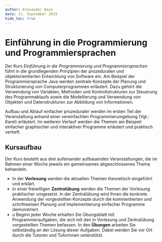 ```yaml
---
author:	Alexander Bazo
date: 11. September 2019
hide_toc: true
---
```


# Einführung in die Programmierung und Programmiersprachen

Der Kurs *Einführung in die Programmierung und Programmiersprachen* führt in die grundlegenden Prinzipien der prozeduralen und objektorientierten Entwicklung von Software ein. Am Beispiel der Programmiersprache Java werden zentrale Konzepte der Planung und Strukturierung von Computerprogrammen erläutert. Dazu gehört die Verwendung von Variablen, Methoden und Kontrollstrukturen zur Steuerung des Programmablaufs sowie die Modellierung und Verwendung von Objekten und Datenstrukturen zur Abbildung von Informationen.

Aufbau und Ablauf einfacher prozeduraler werden im ersten Teil der Veranstaltung anhand einer vereinfachten Programmierumgebung (Vgl.: Karel) erläutert. Im weiteren Verlauf werden die Themen am Beispiel einfacher graphischer und interaktiver Programme erläutert und praktisch vertieft. 

## Kursaufbau

Der Kurs besteht aus drei aufeinander aufbauenden Veranstaltungen, die im Rahmen einer Woche jeweils ein gemeinsames abgeschlossenes Thema behandeln.

- In der  **Vorlesung** werden die aktuellen Themen theoretisch eingeführt und erklärt.
- In einer freiwilligen **Zentralübung** werden die Themen der Vorlesung praktischer umgesetzt. In der Zentralübung wird Ihnen die konkrete Anwendung der vorgestellten Konzepte durch die kommentierten und schrittweisen Planung und Implementierung einfacher Programme demonstriert. 
- u Beginn jeder Woche erhalten Sie Übungsblatt mit Programmieraufgaben, die sich mit den in Vorlesung und Zentralübung vorgestellten Themen befassen. In den **Übungen** arbeiten Sie selbständig an der Lösung dieser Aufgaben. Dabei werden Sie vor Ort durch die Tutoren und Tutorinnen unterstützt.